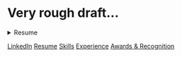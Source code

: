 # Very rough draft...

<details>
<summary> Resume </summary>
  <ul>
    <li> [Skills](skills.md) </li>
    <li> [Experience](experience.md) </li>
    <li> [Awards & Recognition](awards-recognition.md) </li>
  </ul>
</details>

[LinkedIn](https://www.linkedin.com/in/bradli-hios-862502186/)
[Resume](resume.md)
[Skills](skills.md)
[Experience](experience.md)
[Awards & Recognition](awards-recognition.md)
